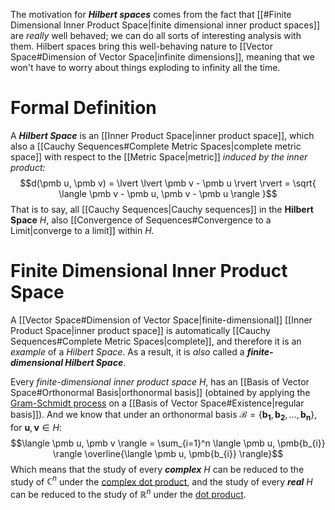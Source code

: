 The motivation for ***Hilbert spaces*** comes from the fact that [[#Finite Dimensional Inner Product Space|finite dimensional inner product spaces]] are *really* well behaved; we can do all sorts of interesting analysis with them. Hilbert spaces bring this well-behaving nature to [[Vector Space#Dimension of Vector Space|infinite dimensions]], meaning that we won't have to worry about things exploding to infinity all the time.

# Formal Definition
A ***Hilbert Space*** is an [[Inner Product Space|inner product space]], which also a [[Cauchy Sequences#Complete Metric Spaces|complete metric space]] with respect to the [[Metric Space|metric]] *induced by the inner product:* $$d(\pmb u, \pmb v) = \lvert \lvert \pmb v - \pmb u \rvert  \rvert  = \sqrt{ \langle \pmb v - \pmb u, \pmb v - \pmb u \rangle }$$That is to say, all [[Cauchy Sequences|Cauchy sequences]] in the **Hilbert Space** $H$, also [[Convergence of Sequences#Convergence to a Limit|converge to a limit]] within $H$.

# Finite Dimensional Inner Product Space
A [[Vector Space#Dimension of Vector Space|finite-dimensional]] [[Inner Product Space|inner product space]] is automatically [[Cauchy Sequences#Complete Metric Spaces|complete]], and therefore it is an *example* of a *Hilbert Space*. As a result, it is *also* called a ***finite-dimensional Hilbert Space***.

Every *finite-dimensional inner product space* $H$, has an [[Basis of Vector Space#Orthonormal Basis|orthonormal basis]] (obtained by applying the [Gram-Schmidt process](https://en.wikipedia.org/wiki/Gram%E2%80%93Schmidt_process) on a [[Basis of Vector Space#Existence|regular basis]]). And we know that under an orthonormal basis $\mathcal{B} = \{ \pmb {b_{1}}, \pmb {b_{2}}, \dots, \pmb {b_{n}} \}$, for $\pmb u, \pmb v \in H$: $$\langle \pmb u, \pmb v \rangle = \sum_{i=1}^n \langle \pmb u, \pmb{b_{i}} \rangle \overline{\langle \pmb u, \pmb{b_{i}} \rangle}$$Which means that the study of every ***complex*** $H$ can be reduced to the study of $\mathbb{C}^n$ under the [complex dot product](https://en.wikipedia.org/wiki/Dot_product#Complex_vectors), and the study of every ***real*** $H$ can be reduced to the study of $\mathbb{R}^n$ under the [dot product](https://en.wikipedia.org/wiki/Dot_product#Coordinate_definition).